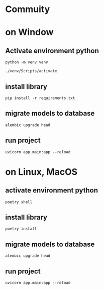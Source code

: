# Commuity 

# on Window
## Activate environment python 
    python -m venv venv

    ./venv/Scripts/activate 
## install library
    pip install -r requirements.txt
## migrate models to database 
    alembic upgrade head
## run project 
    uvicorn app.main:app --reload
# on Linux, MacOS
## activate environment python
    poetry shell
## install library 
    poetry install
## migrate models to database 
    alembic upgrade head
## run project 
    uvicorn app.main:app --reload